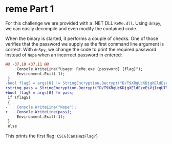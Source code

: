 # reme Part 1

For this challenge we are provided with a .NET DLL `ReMe.dll`. Using `dnSpy`, we can easily decompile and even modify the contained code.

When the binary is started, it performs a couple of checks. One of those verifies that the password we supply as the first command line argument is correct. With `dnSpy`, we change the code to print the required password instead of `Nope` when an incorrect password in entered:

```diff
@@ -37,10 +37,11 @@
     Console.WriteLine("Usage: ReMe.exe [password] [flag]");
     Environment.Exit(-1);
 }
-bool flag5 = args[0] != StringEncryption.Decrypt("D/T9XRgUcKDjgXEldEzeEsVjIcqUTl7047pPaw7DZ9I=");
+string pass = StringEncryption.Decrypt("D/T9XRgUcKDjgXEldEzeEsVjIcqUTl7047pPaw7DZ9I=");
+bool flag5 = args[0] != pass;
 if (flag5)
 {
-    Console.WriteLine("Nope");
+    Console.WriteLine(pass);
     Environment.Exit(-1);
 }
 else
```

This prints the first flag: `CSCG{CanIHazFlag?}`
